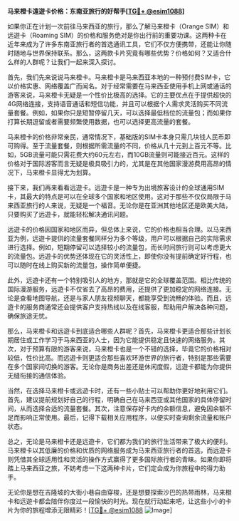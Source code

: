 **马来橙卡遠遊卡价格：东南亚旅行的好帮手[[TG💪+ @esim1088](https://t.me/s/esim1088)]**

如果你正在计划一次前往马来西亚的旅行，那么了解马来橙卡（Orange SIM）和远遊卡（Roaming SIM）的价格和服务绝对是你出行前的重要功课。这两种卡在近年来成为了许多东南亚旅行者的首选通讯工具，它们不仅方便携带，还能让你随时随地与世界保持联系。那么，这两款卡片究竟有哪些优势？价格如何？又适合什么样的人群呢？让我们一起来深入探讨。

首先，我们先来说说马来橙卡。马来橙卡是马来西亚本地的一种预付费SIM卡，它以价格实惠、网络覆盖广而闻名。对于经常需要在马来西亚使用手机上网或通话的游客来说，马来橙卡无疑是一个性价比极高的选择。它的主要优点在于提供超快的4G网络连接，支持语音通话和短信功能，并且可以根据个人需求灵活购买不同流量套餐。例如，如果你只是短暂停留几天，可以选择最低档位的流量包；而如果你打算长期逗留或者需要频繁使用数据，也可以选择更高流量的套餐。

马来橙卡的价格非常亲民，通常情况下，基础版的SIM卡本身只需几块钱人民币即可购得。至于流量套餐，则根据所需流量的不同，价格从几十元到上百元不等。比如，5GB流量可能只需花费大约60元左右，而10GB流量则可能接近百元。这样的价格对于国际游客而言无疑是极具吸引力的，尤其是在其他国家漫游费用高昂的情况下，马来橙卡显得尤为划算。

接下来，我们再来看看远遊卡。远遊卡是一种专为出境旅客设计的全球通用SIM卡，其最大的特点是可以在全球多个国家和地区使用。这对于那些不仅仅局限于马来西亚旅行的人来说，无疑是一个福音。无论你是在亚洲其他地区还是欧美大陆，只要购买了远遊卡，就能轻松解决通讯问题。

远遊卡的价格因国家和地区而异，但总体上来说，它的价格也相当合理。以马来西亚为例，远遊卡提供的流量套餐同样分为多个等级，用户可以根据自己的实际需求进行选择。例如，短期停留可以选择较小的流量包，而长时间旅行则可以考虑更大的流量包。远遊卡的优势还体现在它的灵活性上，即使你没有提前确定好行程，也可以随时在线上购买新的流量包，操作简单便捷。

此外，远遊卡还有一个特别吸引人的地方，那就是它的全球覆盖范围。相比传统的国际漫游服务，远遊卡不仅省去了高昂的费用，还提供了更加稳定的网络连接。无论是查看地图导航，还是与家人朋友视频聊天，都能享受到流畅的体验。而且，远遊卡的服务商通常还会提供客户支持热线以及在线客服，帮助用户解决各种问题，确保旅途无忧。

那么，马来橙卡和远遊卡到底适合哪些人群呢？首先，马来橙卡更适合那些计划长期居住或工作学习于马来西亚的人士，因为它能提供稳定且快速的网络服务。其次，对于预算有限的游客来说，马来橙卡也是一个不错的选择，毕竟它的价格相对较低，性价比高。而远遊卡则更适合那些喜欢环游世界的旅行者，特别是那些需要在多个国家间切换的游客。无论你是商务出差还是休闲度假，远遊卡都能为你提供无缝衔接的通信体验。

当然，在选择马来橙卡或远遊卡时，还有一些小贴士可以帮助你更好地利用它们。首先，建议提前规划好自己的行程，明确自己在马来西亚或其他国家的具体停留时间，从而选择合适的流量套餐。其次，注意保存好卡内的余额信息，避免因余额不足而影响正常使用。最后，记得下载相关应用程序，以便实时查询剩余流量和账户状态。

总之，无论是马来橙卡还是远遊卡，它们都为我们的旅行生活带来了极大的便利。马来橙卡以其低廉的价格和优质的网络服务成为马来西亚旅行者的首选，而远遊卡则凭借其全球适用性和灵活的操作方式赢得了更多国际旅行者的青睐。如果你即将踏上马来西亚之旅，不妨考虑一下这两种卡片，它们定会成为你旅程中的得力助手。

无论你是想在吉隆坡的大街小巷自由穿梭，还是想要探索沙巴的热带雨林，马来橙卡和远遊卡都会陪伴你度过一段愉快的时光。现在就行动起来吧，让这些小小的卡片为你的旅程增添无限精彩！[[TG💪+ @esim1088](https://t.me/s/esim1088) ![Image](https://i.postimg.cc/4NQfJmqS/Snipaste-2025-05-13-00-14-12.png)]